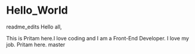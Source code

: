 # Hello_World

readme_edits
Hello all,

This is Pritam here.I love coding and I am a Front-End Developer. I love my job.
Pritam here.
master
